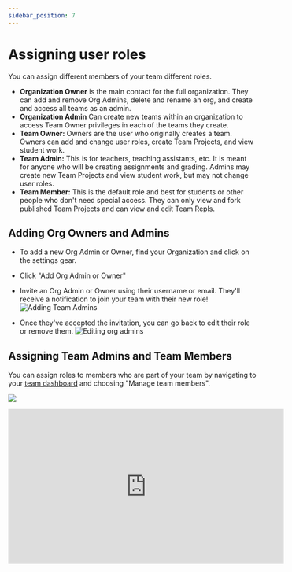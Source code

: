 ```yaml
---
sidebar_position: 7
---
```


# Assigning user roles

You can assign different members of your team different roles.

- **Organization Owner** is the main contact for the full organization. They can add and remove Org Admins, delete and rename an org, and create and access all teams as an admin.
- **Organization Admin** Can create new teams within an organization to access Team Owner privileges in each of the teams they create.
- **Team Owner:** Owners are the user who originally creates a team. Owners can add and change user roles, create Team Projects, and view student work.
- **Team Admin:** This is for teachers, teaching assistants, etc. It is meant for anyone who will be creating assignments and grading. Admins may create new Team Projects and view student work, but may not change user roles.
- **Team Member:** This is the default role and best for students or other people who don't need special access. They can only view and fork published Team Projects and can view and edit Team Repls.

## Adding Org Owners and Admins

- To add a new Org Admin or Owner, find your Organization and click on the settings gear.
- Click "Add Org Admin or Owner"
- Invite an Org Admin or Owner using their username or email. They'll receive a notification to join your team with their new role!
  ![Adding Team Admins](https://docimg.replit.com/images/teamsForEducation/inviting-users/add_org_admin.gif)

- Once they've accepted the invitation, you can go back to edit their role or remove them.
  ![Editing org admins](https://docimg.replit.com/images/teamsForEducation/inviting-users/edit_org_admin.gif)

## Assigning Team Admins and Team Members

You can assign roles to members who are part of your team by navigating to your [team dashboard](https://replit.com/teams) and choosing "Manage team members".

![](https://docimg.replit.com/images/teamsForEducation/team-roles.png)

<iframe width="560" height="315" src="https://www.youtube.com/embed/Ch9D63mgYZI?start=75" title="YouTube video player" frameborder="0" allow="accelerometer; autoplay; clipboard-write; encrypted-media; gyroscope; picture-in-picture" allowfullscreen></iframe>
